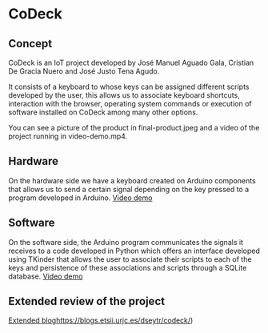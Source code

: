 # CoDeck

## Concept

CoDeck is an IoT project developed by José Manuel Aguado Gala, Cristian De Gracia Nuero and José Justo Tena Agudo. 

It consists of a keyboard to whose keys can be assigned different scripts developed by the user, this allows us to associate keyboard shortcuts, interaction with the browser, operating system commands or execution of software installed on CoDeck among many other options.

You can see a picture of the product in final-product.jpeg and a video of the project running in video-demo.mp4.

## Hardware

On the hardware side we have a keyboard created on Arduino components that allows us to send a certain signal depending on the key pressed to a program developed in Arduino.
[Video demo](https://www.youtube.com/watch?v=Xfc7eXz2C4g)

## Software

On the software side, the Arduino program communicates the signals it receives to a code developed in Python which offers an interface developed using TKinder that allows the user to associate their scripts to each of the keys and persistence of these associations and scripts through a SQLite database.
[Video demo](https://www.youtube.com/watch?v=biIteA__xX0)

## Extended review of the project

[Extended blog](https://blogs.etsii.urjc.es/dseytr/codeck/)https://blogs.etsii.urjc.es/dseytr/codeck/)


